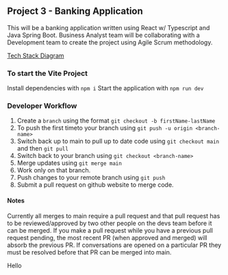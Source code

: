 ## Project 3 - Banking Application

This will be a banking application written using React w/ Typescript and Java Spring Boot. Business Analyst team will be collaborating with a Development team to create the project using Agile Scrum methodology.

[Tech Stack Diagram](https://docs.google.com/drawings/d/1wvP-Bj_BG0tvGTpS8vzAytTrb7zjpj1JeiU4IXNwv9M/edit)

### To start the Vite Project

Install dependencies with `npm i`
Start the application with `npm run dev`

### Developer Workflow

1. Create a `branch` using the format `git checkout -b firstName-lastName`
2. To push the first timeto your branch using `git push -u origin <branch-name>`
3. Switch back up to main to pull up to date code using `git checkout main` and then `git pull`
4. Switch back to your branch using `git checkout <branch-name>`
5. Merge updates using `git merge main`
6. Work only on that branch.
7. Push changes to your remote branch using `git push`
8. Submit a pull request on github website to merge code.

#### Notes

Currently all merges to main require a pull request and that pull request has to be reviewed/approved by two other people on the devs team before it can be merged. If you make a pull request while you have a previous pull request pending, the most recent PR (when approved and merged) will absorb the previous PR. If conversations are opened on a particular PR they must be resolved before that PR can be merged into main.

Hello
